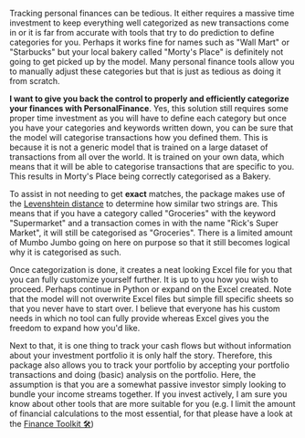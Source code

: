 Tracking personal finances can be tedious. It either requires a massive time investment to keep everything well categorized as new transactions come in or it is far from accurate with tools that try to do prediction to define categories for you. Perhaps it works fine for names such as "Wall Mart" or "Starbucks" but your local bakery called "Morty's Place" is definitely not going to get picked up by the model. Many personal finance tools allow you to manually adjust these categories but that is just as tedious as doing it from scratch.

**I want to give you back the control to properly and efficiently categorize your finances with PersonalFinance**. Yes, this solution still requires some proper time investment as you will have to define each category but once you have your categories and keywords written down, you can be sure that the model will categorise transactions how you defined them. This is because it is not a generic model that is trained on a large dataset of transactions from all over the world. It is trained on your own data, which means that it will be able to categorise transactions that are specific to you. This results in Morty's Place being correctly categorised as a Bakery.

To assist in not needing to get **exact** matches, the package makes use of the [Levenshtein distance](https://en.wikipedia.org/wiki/Levenshtein_distance) to determine how similar two strings are. This means that if you have a category called "Groceries" with the keyword "Supermarket" and a transaction comes in with the name "Rick's Super Market", it will still be categorised as "Groceries". There is a limited amount of Mumbo Jumbo going on here on purpose so that it still becomes logical why it is categorised as such.

Once categorization is done, it creates a neat looking Excel file for you that you can fully customize yourself further. It is up to you how you wish to proceed. Perhaps continue in Python or expand on the Excel created. Note that the model will not overwrite Excel files but simple fill specific sheets so that you never have to start over. I believe that everyone has his custom needs in which no tool can fully provide whereas Excel gives you the freedom to expand how you'd like.

Next to that, it is one thing to track your cash flows but without information about your investment portfolio it is only half the story. Therefore, this package also allows you to track your portfolio by accepting your portfolio transactions and doing (basic) analysis on the portfolio. Here, the assumption is that you are a somewhat passive investor simply looking to bundle your income streams together. If you invest actively, I am sure you know about other tools that are more suitable for you (e.g. I limit the amount of financial calculations to the most essential, for that please have a look at the [Finance Toolkit 🛠️](https://github.com/JerBouma/FinanceToolkit))